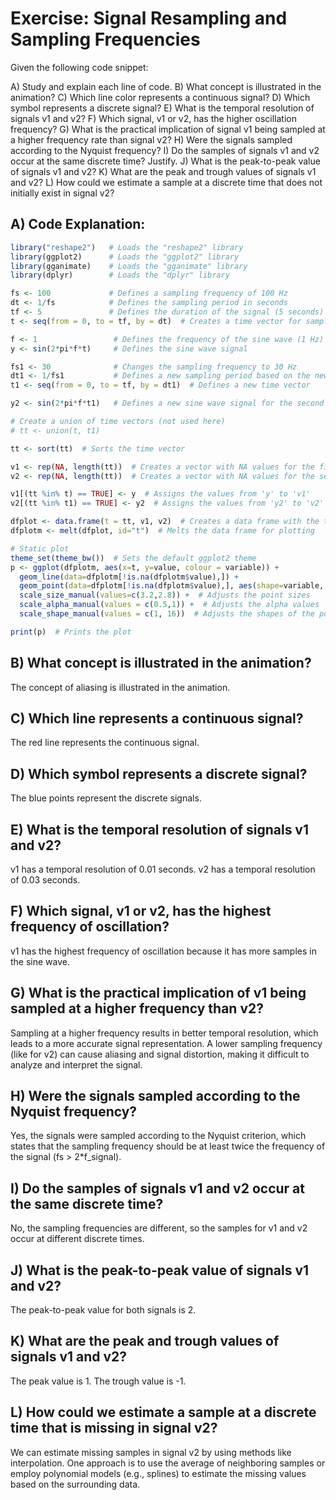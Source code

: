 # Exercise: Signal Resampling and Sampling Frequencies

Given the following code snippet:

A) Study and explain each line of code.
B) What concept is illustrated in the animation?
C) Which line color represents a continuous signal?
D) Which symbol represents a discrete signal?
E) What is the temporal resolution of signals v1 and v2?
F) Which signal, v1 or v2, has the higher oscillation frequency?
G) What is the practical implication of signal v1 being sampled at a higher frequency rate than signal v2?
H) Were the signals sampled according to the Nyquist frequency?
I) Do the samples of signals v1 and v2 occur at the same discrete time? Justify.
J) What is the peak-to-peak value of signals v1 and v2?
K) What are the peak and trough values of signals v1 and v2?
L) How could we estimate a sample at a discrete time that does not initially exist in signal v2?

## A) Code Explanation:

```r
library("reshape2")   # Loads the "reshape2" library
library(ggplot2)      # Loads the "ggplot2" library
library(gganimate)    # Loads the "gganimate" library
library(dplyr)        # Loads the "dplyr" library

fs <- 100             # Defines a sampling frequency of 100 Hz
dt <- 1/fs            # Defines the sampling period in seconds
tf <- 5               # Defines the duration of the signal (5 seconds)
t <- seq(from = 0, to = tf, by = dt)  # Creates a time vector for sampling

f <- 1                 # Defines the frequency of the sine wave (1 Hz)
y <- sin(2*pi*f*t)     # Defines the sine wave signal

fs1 <- 30              # Changes the sampling frequency to 30 Hz
dt1 <- 1/fs1           # Defines a new sampling period based on the new frequency
t1 <- seq(from = 0, to = tf, by = dt1)  # Defines a new time vector

y2 <- sin(2*pi*f*t1)   # Defines a new sine wave signal for the second frequency

# Create a union of time vectors (not used here)
# tt <- union(t, t1)

tt <- sort(tt)  # Sorts the time vector

v1 <- rep(NA, length(tt))  # Creates a vector with NA values for the first signal
v2 <- rep(NA, length(tt))  # Creates a vector with NA values for the second signal

v1[(tt %in% t) == TRUE] <- y  # Assigns the values from 'y' to 'v1'
v2[(tt %in% t1) == TRUE] <- y2  # Assigns the values from 'y2' to 'v2'

dfplot <- data.frame(t = tt, v1, v2)  # Creates a data frame with the time vector and signals
dfplotm <- melt(dfplot, id="t")  # Melts the data frame for plotting

# Static plot
theme_set(theme_bw())  # Sets the default ggplot2 theme
p <- ggplot(dfplotm, aes(x=t, y=value, colour = variable)) +
  geom_line(data=dfplotm[!is.na(dfplotm$value),]) +
  geom_point(data=dfplotm[!is.na(dfplotm$value),], aes(shape=variable, size = variable, alpha = variable)) +
  scale_size_manual(values=c(3.2,2.8)) +  # Adjusts the point sizes
  scale_alpha_manual(values = c(0.5,1)) +  # Adjusts the alpha values
  scale_shape_manual(values = c(1, 16))  # Adjusts the shapes of the points

print(p)  # Prints the plot
```
## B) What concept is illustrated in the animation?
The concept of aliasing is illustrated in the animation.

## C) Which line represents a continuous signal?
The red line represents the continuous signal.

## D) Which symbol represents a discrete signal?
The blue points represent the discrete signals.

## E) What is the temporal resolution of signals v1 and v2?
v1 has a temporal resolution of 0.01 seconds.
v2 has a temporal resolution of 0.03 seconds.

## F) Which signal, v1 or v2, has the highest frequency of oscillation?
v1 has the highest frequency of oscillation because it has more samples in the sine wave.

## G) What is the practical implication of v1 being sampled at a higher frequency than v2?
Sampling at a higher frequency results in better temporal resolution, which leads to a more accurate signal representation. A lower sampling frequency (like for v2) can cause aliasing and signal distortion, making it difficult to analyze and interpret the signal.

## H) Were the signals sampled according to the Nyquist frequency?
Yes, the signals were sampled according to the Nyquist criterion, which states that the sampling frequency should be at least twice the frequency of the signal (fs > 2*f_signal).

## I) Do the samples of signals v1 and v2 occur at the same discrete time?
No, the sampling frequencies are different, so the samples for v1 and v2 occur at different discrete times.

## J) What is the peak-to-peak value of signals v1 and v2?
The peak-to-peak value for both signals is 2.

## K) What are the peak and trough values of signals v1 and v2?
The peak value is 1.
The trough value is -1.

## L) How could we estimate a sample at a discrete time that is missing in signal v2?
We can estimate missing samples in signal v2 by using methods like interpolation. One approach is to use the average of neighboring samples or employ polynomial models (e.g., splines) to estimate the missing values based on the surrounding data.
